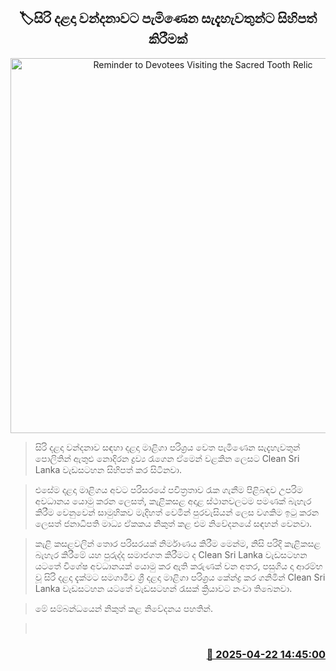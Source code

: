 <p align='center'><b><h2 align='center' title='Reminder to Devotees Visiting the Sacred Tooth Relic'>🏷සිරි දළදා වන්දනාවට පැමිණෙන සැදැහැවතුන්ට සිහිපත් කිරීමක්</h2></b></p>
<p align='center'><img src='https://helakuru.sgp1.cdn.digitaloceanspaces.com/esana/images/lib/sri-dalada-wandanawa.jpg' width='600' alt='Reminder to Devotees Visiting the Sacred Tooth Relic'></p>

> සිරි දළදා වන්දනාව සඳහා දළදා මාළිගා පරිශ්‍රය වෙත පැමිණෙන සැදැහැවතුන් පොලිතින් ඇතුළු නොදිරන ද්‍රව්‍ය රැගෙන ඒමෙන් වළකින ලෙසට Clean Sri Lanka වැඩසටහන සිහිපත් කර සිටිනවා.

> එසේම දළදා මාළිගය අවට පරිසරයේ පවිත්‍රතාව රැක ගැනීම පිළිබඳව උපරිම අවධානය යොමු කරන ලෙසත්, කැළිකසළ අදාළ ස්ථානවලටම පමණක් බැහැර කිරීම වෙනුවෙන් සාමුහිකව මැදිහත් වෙමින් පුරවැසියන් ලෙස වගකිම ඉටු කරන ලෙසත් ජනාධිපති මාධ්‍ය ඒකකය නිකුත් කළ එම නිවේදනයේ සඳහන් වෙනවා.

> කැළි කසළවලින් තොර පරිසරයක් නිර්මාණය කිරීම මෙන්ම, නිසි පරිදි කැළිකසළ බැහැර කිරීමේ යහ පුරුද්ද සමාජගත කිරීමට ද Clean Sri Lanka වැඩසටහන යටතේ විශේෂ අවධානයක් යොමු කර ඇති කරුණක් වන අතර, පසුගිය දා ආරම්භ වූ සිරි දළදා දැක්මට සමගාමීව ශ්‍රී දළදා මාළිගා පරිශ්‍රය කේන්ද්‍ර කර ගනිමින් Clean Sri Lanka වැඩසටහන යටතේ වැඩසටහන් රැසක් ක්‍රියාවට නංවා තිබෙනවා.

> මේ සම්බන්ධයෙන් නිකුත් කළ නිවේදනය පහතින්.

>  



<h3 align='right'><a href='https://www.helakuru.lk/esana/p/109415/'>📅 2025-04-22 14:45:00</a></h3>
